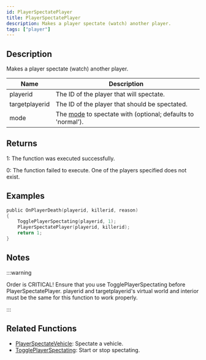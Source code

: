 ```yaml
---
id: PlayerSpectatePlayer
title: PlayerSpectatePlayer
description: Makes a player spectate (watch) another player.
tags: ["player"]
---
```


## Description

Makes a player spectate (watch) another player.

| Name           | Description                                                                                  |
| -------------- | -------------------------------------------------------------------------------------------- |
| playerid       | The ID of the player that will spectate.                                                     |
| targetplayerid | The ID of the player that should be spectated.                                               |
| mode           | The [mode](../resources/spectatemodes.md) to spectate with (optional; defaults to 'normal'). |

## Returns

1: The function was executed successfully.

0: The function failed to execute. One of the players specified does not exist.

## Examples

```c
public OnPlayerDeath(playerid, killerid, reason)
{
    TogglePlayerSpectating(playerid, 1);
    PlayerSpectatePlayer(playerid, killerid);
    return 1;
}
```

## Notes

:::warning

Order is CRITICAL! Ensure that you use TogglePlayerSpectating before PlayerSpectatePlayer. playerid and targetplayerid's virtual world and interior must be the same for this function to work properly.

:::

## Related Functions

- [PlayerSpectateVehicle](PlayerSpectateVehicle.md): Spectate a vehicle.
- [TogglePlayerSpectating](TogglePlayerSpectating.md): Start or stop spectating.
